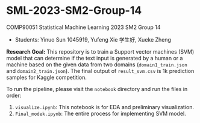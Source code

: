 # SML-2023-SM2-Group-14
COMP90051 Statistical Machine Learning 2023 SM2 Group 14

- Students: Yinuo Sun 1045919, Yufeng Xie 学生好, Xueke Zheng

**Research Goal:** This repository is to train a Support vector machines (SVM) model that can determine if the text input is generated by a human or a machine based on the given data from two domains (`domain1_train.json` and `domain2_train.json`). The final output of `result_svm.csv` is 1k prediction samples for Kaggle competition.

To run the pipeline, please visit the `notebook` directory and run the files in order:
1. `visualize.ipynb`: This notebook is for EDA and preliminary visualization.
2. `Final_modek.ipynb`: The entire process for implementing SVM model.
  

